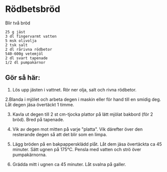 # Rödbetsbröd
Blir två bröd
```
25 g jäst
3 dl fingervarmt vatten
5 msk olivolja
2 tsk salt
2 dl rårivna rödbetor
540-600g vetemjöl
2 dl svart tapenade
1/2 dl pumpakärnor
```
## Gör så här:
1. Lös upp jästen i vattnet. Rör ner olja, salt och rivna rödbetor.

2.Blanda i mjölet och arbeta degen i maskin eller för hand till en smidig deg.
Låt degen jäsa övertäckt 1 timme.

3. Kavla ut degen till 2 st cm-tjocka plattor på lätt mjölat bakbord (för 2
   bröd). Bred på tapenade. 

4. Vik av degen mot mitten på varje "platta". Vik därefter över den resterande
   degen så att det blir som en limpa.

5. Lägg bröden på en bakpappersklädd plåt. Låt dem jäsa övertäckta ca 45
   minuter. Sätt ugnen på 175°C. Pensla med vatten och strö över pumpakärnorna.

6. Grädda mitt i ugnen ca 45 minuter. Låt svalna på galler. 
